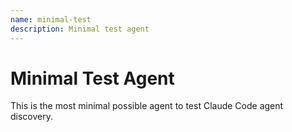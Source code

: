 ```yaml
---
name: minimal-test
description: Minimal test agent
---
```


# Minimal Test Agent

This is the most minimal possible agent to test Claude Code agent discovery.